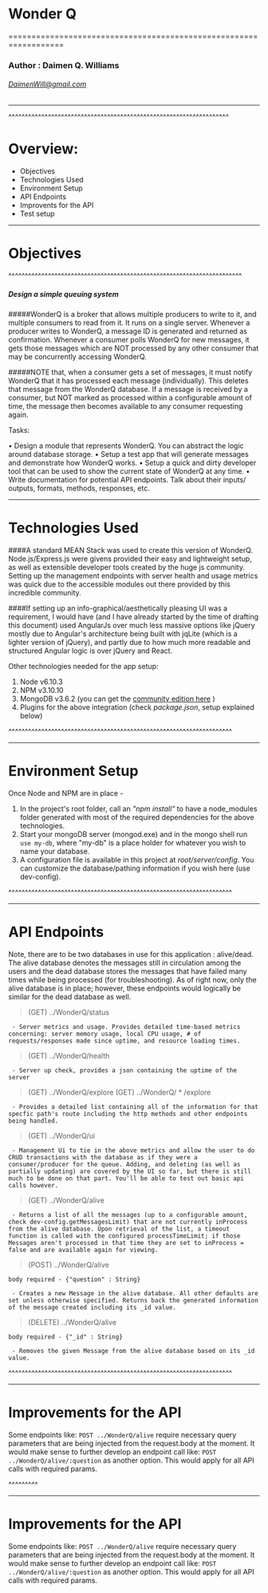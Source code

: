# Wonder Q
==================================================================

### Author : Daimen Q. Williams
###### [DaimenWill@gmail.com](mailto:DaimenWill@gmail.com)

---
^^^^^^^^^^^^^^^^^^^^^^^^^^^^^^^^^^^^^^^^^^^^^^^^^^^^^^^^^^^^^^^^^^^

# Overview:
  * Objectives
  * Technologies Used
  * Environment Setup
  * API Endpoints
  * Improvents for the API
  * Test setup

------

# Objectives
^^^^^^^^^^^^^^^^^^^^^^^^^^^^^^^^^^^^^^^^^^^^^^^^^^^^^^^^^^^^^^^^^^^^^^^
##### Design a simple queuing system

#####WonderQ is a broker that allows multiple producers to write to it, and multiple consumers to read from it. It runs on a single server. Whenever a producer writes to WonderQ, a message ID is generated and returned as confirmation. Whenever a consumer polls WonderQ for new messages, it gets those messages which are NOT processed by any other consumer that may be concurrently accessing WonderQ.

#####NOTE that, when a consumer gets a set of messages, it must notify WonderQ that it has processed each message (individually). This deletes that message from the WonderQ database. If a message is received by a consumer, but NOT marked as processed within a configurable amount of time, the message then becomes available to any consumer requesting again.

  Tasks:

• Design a module that represents WonderQ. You can abstract the logic around database storage.
• Setup a test app that will generate messages and demonstrate how WonderQ works.
• Setup a quick and dirty developer tool that can be used to show the current state of WonderQ at any time.
• Write documentation for potential API endpoints. Talk about their inputs/ outputs, formats, methods, responses, etc.

-------


# Technologies Used

####A standard MEAN Stack was used to create this version of WonderQ. Node.js/Express.js were givens provided their easy and lightweight setup, as well as extensible developer tools created by the huge js community. Setting up the management endpoints with server health and usage metrics was quick due to the accessible modules out there provided by this incredible community.

####If setting up an info-graphical/aesthetically pleasing UI was a requirement, I would have (and I have already started by the time of drafting this document) used AngularJs over much less massive options like jQuery mostly due to Angular's architecture being built with jqLite (which is a lighter version of jQuery), and partly due to how much more readable and structured Angular logic is over jQuery and React.

Other technologies needed for the app setup:
  1. Node v6.10.3
  2. NPM v3.10.10
  3. MongoDB v3.6.2 (you can get the [community edition here](https://www.mongodb.com/download-center?_ga=2.206041814.493227014.1517158268-1243023413.1516770495#community) )
  4. Plugins for the above integration (check _package.json_, setup explained below)

^^^^^^^^^^^^^^^^^^^^^^^^^^^^^^^^^^^^^^^^^^^^^^^^^^^^^^^^^^^^^^^^^^^^

-------

# Environment Setup

Once Node and NPM are in place -

  1. In the project's root folder, call an _"npm install"_ to have a node_modules folder generated with most of the required dependencies for the above technologies.
  2. Start your mongoDB server (mongod.exe) and in the mongo shell run `use my-db`, where "my-db" is a place holder for whatever you wish to name your database.
  3. A configuration file is available in this project at *root/server/config*.  You can customize the database/pathing information if you wish here (use dev-config).

^^^^^^^^^^^^^^^^^^^^^^^^^^^^^^^^^^^^^^^^^^^^^^^^^^^^^^^^^^^^^^^^^^^^

-------

# API Endpoints
Note, there are to be two databases in use for this application : alive/dead. The alive database denotes the messages still in circulation among the users and the dead database stores the messages that have failed many times while being processed (for troubleshooting). As of right now, only the alive database is in place; however, these endpoints would logically be similar for the dead database as well.

> (GET) ../WonderQ/status

	 - Server metrics and usage. Provides detailed time-based metrics concerning: server memory usage, local CPU usage, # of requests/responses made since uptime, and resource loading times.

> (GET) ../WonderQ/health

	 - Server up check, provides a json containing the uptime of the server

> (GET) ../WonderQ/explore
> (GET) ../WonderQ/ * /explore

	 - Provides a detailed list containing all of the information for that specfic path's route including the http methods and other endpoints being handled.

> (GET) ../WonderQ/ui

	 - Management Ui to tie in the above metrics and allow the user to do CRUD transactions with the database as if they were a consumer/producer for the queue. Adding, and deleting (as well as partially updating) are covered by the UI so far, but there is still much to be done on that part. You'll be able to test out basic api calls however.

> (GET) ../WonderQ/alive

	 - Returns a list of all the messages (up to a configurable amount, check dev-config.getMessagesLimit) that are not currently inProcess from the alive database. Upon retrieval of the list, a timeout function is called with the configured processTimeLimit; if those Messages aren't processed in that time they are set to inProcess = false and are available again for viewing.

> (POST) ../WonderQ/alive

    body required - {"question" : String}

	 - Creates a new Message in the alive database. All other defaults are set unless otherwise specified. Returns back the generated information of the message created including its _id value.

> (DELETE) ../WonderQ/alive

    body required - {"_id" : String}

	 - Removes the given Message from the alive database based on its _id value.

^^^^^^^^^^^^^^^^^^^^^^^^^^^^^^^^^^^^^^^^^^^^^^^^^^^^^^^^^^^^^^^^^^^^

-------

# Improvements for the API
Some endpoints like: `POST ../WonderQ/alive` require necessary query parameters that are being injected from the request.body at the moment. It would make sense to further develop an endpoint call like: `POST ../WonderQ/alive/:question` as another option. This would apply for all API calls with required params.

 ^^^^^^^^^

-------

# Improvements for the API
Some endpoints like: `POST ../WonderQ/alive` require necessary query parameters that are being injected from the request.body at the moment. It would make sense to further develop an endpoint call like: `POST ../WonderQ/alive/:question` as another option. This would apply for all API calls with required params.

